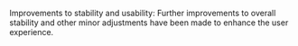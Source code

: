 Improvements to stability and usability:
Further improvements to overall stability and other minor adjustments have been made to enhance the user experience.
